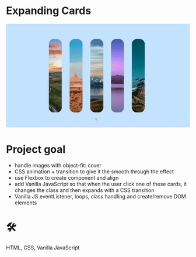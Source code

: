 # Expanding Cards

![Expanding-cards-demo](expanding-cards.gif)

# Project goal

- handle images with object-fit: cover
- CSS animation + transition to give it the smooth through the effect
- use Flexbox to create component and align
- add Vanilla JavaScript so that when the user click one of these cards, it changes the class and then expands with a CSS transition
- Vanilla JS eventListener, loops, class handling and create/remove DOM elements

# 🛠️
HTML, CSS, Vanilla JavaScript
